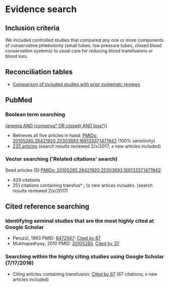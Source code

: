 # Evidence search
## Inclusion criteria
We included controlled studies that compared any one or more components of conservative phlebotomy (small tubes, low pressure tubes, closed blood conservation systems) to usual care for reducing blood transfusions or blood loss.

## Reconciliation tables
* [Comparison of included studies with prior systematc reviews](../../tree/master/reconciliation-tables/)

## PubMed
### Boolean term searching

[(anemia AND (conserva\* OR closed) AND loss\*)](https://www.ncbi.nlm.nih.gov/pubmed/?term=anemia+AND+(conserva*+OR+closed)++AND+loss*))
* Retrieves all five articles in hand: [PMIDs: 20105285,26421920,25303693,16913337,1471942](https://www.ncbi.nlm.nih.gov/pubmed?cmd=Search&term=20105285%2026421920%2025303693%2016913337%2014719427) (100% sensitivity)
* [235 articles](https://www.ncbi.nlm.nih.gov/pubmed?cmd=Search&term=20105285%2026421920%2025303693%2016913337%2014719427) (search results reviewed 2/x/2017; x new articles included)

### Vector searching ('Related citations' search)
Seed articles (5) [PMIDs: 20105285,26421920,25303693,16913337,1471942](https://www.ncbi.nlm.nih.gov/pubmed?cmd=Search&term=20105285%2026421920%2025303693%2016913337%2014719427): 
 * 429 citations
 * 251 citations containing transfus\* ; (z new artices includes. (search results reviewed 2/x/2017)

## Cited reference searching

### Identifying seminal studies that are the most highly cited at Google Scholar
 * Peruzzi, 1993 PMID: [8472567](https://pubmed.gov/8472567): [Cited by 87](https://scholar.google.com/scholar?cites=3225223193678390165&as_sdt=2005&sciodt=0,5&hl=en)
 * Mukhopadhyay, 2010 PMID: [20105285](https://pubmed.gov/20105285). [Cited by 37](https://scholar.google.com/scholar?cites=5973336856396140509&as_sdt=2005&sciodt=0,5&hl=en)

### Searching within the highly citing studies using Google Scholar (7/17/2016)
 * Citing articles containing transfusion: [Cited by 67](https://scholar.google.com/scholar?q=transfusion&btnG=&hl=en&as_sdt=2005&sciodt=0%2C5&cites=3225223193678390165&scipsc=1)  (67 citations; x new articles included)
